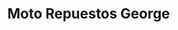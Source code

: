 ---
title: "Moto Repuestos George"
url: /david/moto-repuestos-george/
shop: piezas de automóviles
---